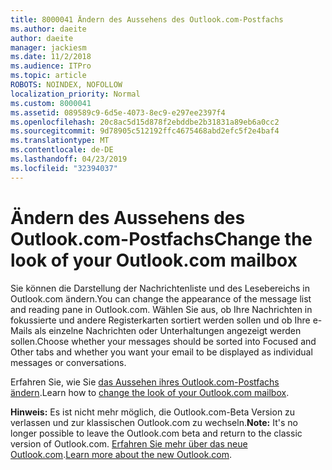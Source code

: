 ```yaml
---
title: 8000041 Ändern des Aussehens des Outlook.com-Postfachs
ms.author: daeite
author: daeite
manager: jackiesm
ms.date: 11/2/2018
ms.audience: ITPro
ms.topic: article
ROBOTS: NOINDEX, NOFOLLOW
localization_priority: Normal
ms.custom: 8000041
ms.assetid: 089589c9-6d5e-4073-8ec9-e297ee2397f4
ms.openlocfilehash: 20c8ac5d15d878f2ebddbe2b31831a89eb6a0cc2
ms.sourcegitcommit: 9d78905c512192ffc4675468abd2efc5f2e4baf4
ms.translationtype: MT
ms.contentlocale: de-DE
ms.lasthandoff: 04/23/2019
ms.locfileid: "32394037"
---
```

# <a name="change-the-look-of-your-outlookcom-mailbox"></a><span data-ttu-id="3558d-102">Ändern des Aussehens des Outlook.com-Postfachs</span><span class="sxs-lookup"><span data-stu-id="3558d-102">Change the look of your Outlook.com mailbox</span></span>

<span data-ttu-id="3558d-103">Sie können die Darstellung der Nachrichtenliste und des Lesebereichs in Outlook.com ändern.</span><span class="sxs-lookup"><span data-stu-id="3558d-103">You can change the appearance of the message list and reading pane in Outlook.com.</span></span> <span data-ttu-id="3558d-104">Wählen Sie aus, ob Ihre Nachrichten in fokussierte und andere Registerkarten sortiert werden sollen und ob Ihre e-Mails als einzelne Nachrichten oder Unterhaltungen angezeigt werden sollen.</span><span class="sxs-lookup"><span data-stu-id="3558d-104">Choose whether your messages should be sorted into Focused and Other tabs and whether you want your email to be displayed as individual messages or conversations.</span></span>
  
<span data-ttu-id="3558d-105">Erfahren Sie, wie Sie [das Aussehen ihres Outlook.com-Postfachs ändern](https://go.microsoft.com/fwlink/p/?linkid=2001401&amp;clcid=0x409).</span><span class="sxs-lookup"><span data-stu-id="3558d-105">Learn how to [change the look of your Outlook.com mailbox](https://go.microsoft.com/fwlink/p/?linkid=2001401&amp;clcid=0x409).</span></span>
  
 <span data-ttu-id="3558d-106">**Hinweis:** Es ist nicht mehr möglich, die Outlook.com-Beta Version zu verlassen und zur klassischen Outlook.com zu wechseln.</span><span class="sxs-lookup"><span data-stu-id="3558d-106">**Note:** It's no longer possible to leave the Outlook.com beta and return to the classic version of Outlook.com.</span></span> <span data-ttu-id="3558d-107">[Erfahren Sie mehr über das neue Outlook.com](https://go.microsoft.com/fwlink/p/?linkid=874356).</span><span class="sxs-lookup"><span data-stu-id="3558d-107">[Learn more about the new Outlook.com](https://go.microsoft.com/fwlink/p/?linkid=874356).</span></span>
  

